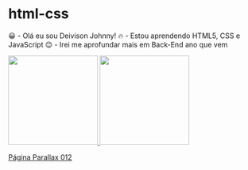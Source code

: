 # html-css
 😀 - Olá eu sou Deivison Johnny!
 🔥 - Estou aprendendo HTML5, CSS e JavaScript
 😌 - Irei me aprofundar mais em Back-End ano que vem

<div >
  <a href="https://github.com/deivisonjohnny">
  <img height="180em" src="https://github-readme-stats.vercel.app/api?username=deivisonjohnny&show_icons=false&theme=dracula&include_all_commits=true&count_private=true"/>
  <img height="180em" src="https://github-readme-stats.vercel.app/api/top-langs/?username=deivisonjohnny&layout=compact&langs_count=7&theme=dracula"/>
</div>

<a href="Desafios/012/index.html">Página Parallax 012</a>